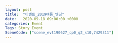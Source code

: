 ```yaml
---
layout: post
title:  "이벤트_2019여름_엔딩"
date:   2020-09-18 09:00:00 +0000
categories: Event
Tags: Story Event
SceneCode: ["scene_evt190627_cp0_q2_s10,7429311"]
---
```

